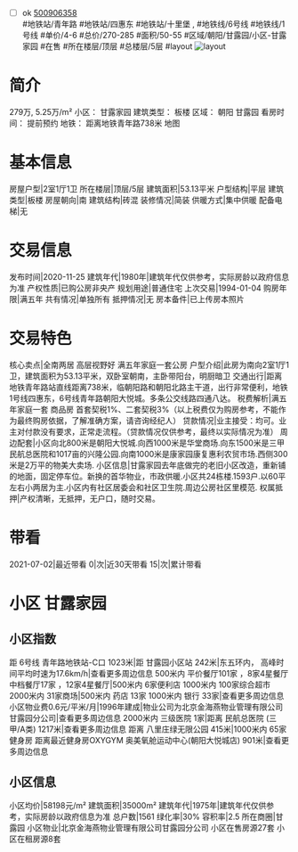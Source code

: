- [ ] ok [500906358](https://bj.5i5j.com/ershoufang/500906358.html)  
 #地铁站/青年路 #地铁站/四惠东 #地铁站/十里堡 ,  #地铁线/6号线 #地铁线/1号线
#单价/4-6 #总价/270-285 #面积/50-55   #区域/朝阳/甘露园/小区-甘露家园 #在售 #所在楼层/顶层 #总楼层/5层 #layout 
![layout](http://image2a.5i5j.com/bdir/layout/860fb66f2789493c849a211282a2d187.jpg_P5.jpg) 
# 简介 
 279万,  5.25万/m² 
小区： 甘露家园
建筑类型： 板楼
区域： 朝阳 甘露园
看房时间： 提前预约
地铁： 距离地铁青年路738米 地图
# 基本信息 
 房屋户型|2室1厅1卫
所在楼层|顶层/5层
建筑面积|53.13平米
户型结构|平层
建筑类型|板楼
房屋朝向|南
建筑结构|砖混
装修情况|简装
供暖方式|集中供暖
配备电梯|无
# 交易信息 
 发布时间|2020-11-25
建筑年代|1980年|建筑年代仅供参考，实际房龄以政府信息为准
产权性质|已购公房非央产
规划用途|普通住宅
上次交易|1994-01-04
购房年限|满五年
共有情况|单独所有
抵押情况|无
房本备件|已上传房本照片
# 交易特色 
 核心卖点|全南两居 高层视野好 满五年家庭一套公房
户型介绍|此房为南向2室1厅1卫，建筑面积为53.13平米，双卧室朝南，主卧带阳台，明厨暗卫
交通出行|距离地铁青年路站直线距离738米，临朝阳路和朝阳北路主干道，出行非常便利，地铁1号线四惠东，6号线青年路朝阳大悦城。多条公交线路四通八达。
税费解析|满五年家庭一套 商品房 首套契税1%、二套契税3%（以上税费仅为购房参考，不能作为最终购房依据，了解准确方案，请咨询经纪人）
贷款情况|业主接受：均可。业主对付款没有要求，正常走流程。（贷款情况仅供参考，最终以实际情况为准）
周边配套|小区向北800米是朝阳大悦城.向西1000米是华堂商场.向东1500米是三甲民航总医院和1017亩的兴隆公园.向南1000米是康家园康复惠利农贸市场.西侧300米是2万平的物美大卖场.
小区信息|甘露家园去年底做完的老旧小区改造，重新铺的地面，固定停车位。新换的首华物业，市政供暖.小区共24栋楼.1593户.以60平左右小两居为主.小区内有社区居委会和社区卫生院.周边公房社区里模范.
权属抵押|产权清晰，无抵押，无户口，随时交易。
# 带看 
 2021-07-02|最近带看	 0|次|近30天带看	 15|次|累计带看
# 小区 甘露家园
## 小区指数 
 距 6号线 青年路地铁站-C口 1023米|距 甘露园小区站 242米|东五环内， 高峰时间平均时速为17.6km/h|查看更多周边信息
500米内 平价餐厅101家 ，8家4星餐厅
中档餐厅17家 ，12家4星餐厅|500米内 6家便利店
1000米内 100家综合超市
2000米内 31家商场|500米内 药店 13家
1000米内 银行 33家|查看更多周边信息
小区物业费0.6元/平米/月|1996年建成|物业公司为北京金海燕物业管理有限公司甘露园分公司|查看更多周边信息
2000米内 三级医院 1家|距离 民航总医院 (三甲/A类) 1217米|查看更多周边信息
距离 八里庄绿无限公园 415米|1000米内 65家 健身房
距离最近健身房OXYGYM 奥美氧舱运动中心(朝阳大悦城店) 901米|查看更多周边信息
## 小区信息 
 小区均价|58198元/m²
建筑面积|35000m²
建筑年代|1975年|建筑年代仅供参考，实际房龄以政府信息为准
总户数|1561
绿化率|30%
容积率|2.5
所在商圈|甘露园
小区物业|北京金海燕物业管理有限公司甘露园分公司
小区在售房源27套
小区在租房源8套
